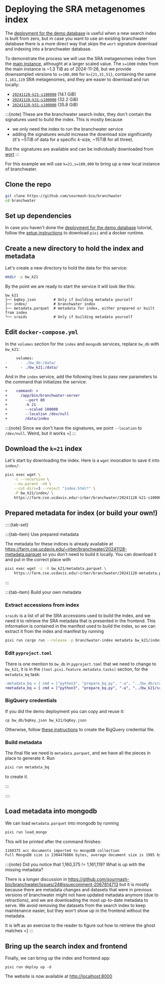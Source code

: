 # Deploying the SRA metagenomes index

The [deployment for the demo database](deploy.md) is useful when a
new search index is built from zero,
but in case you want to use an existing branchwater database there is
a more direct way that skips the `wort` signature download and indexing into a branchwater database.

To demonstrate the process we will use the SRA metagenomes index from the [main instance](https://branchwater.sourmash.bio),
althought at a larger scaled value.
The `s=1000` index from the main instance is ~1.3 TiB as of 2024-11-28,
but we provide downsampled versions to `s=100,000` for `k={21,31,51}`,
containing the same `1,161,119` SRA metagenomes,
and they are easier to download and run locally:

- [`20241128-k21-s100000`](https://farm.cse.ucdavis.edu/~irber/branchwater/20241128-k21-s100000/) (14.1 GiB)
- [`20241128-k31-s100000`](https://farm.cse.ucdavis.edu/~irber/branchwater/20241128-k31-s100000/) (32.2 GiB)
- [`20241128-k51-s100000`](https://farm.cse.ucdavis.edu/~irber/branchwater/20241128-k51-s100000/) (35.8 GiB)

:::{note}
These are the branchwater search index, they don't contain the signatures used to build the index.
This is mostly because
- we only need the index to run the branchwater service
- adding the signatures would increase the download size significantly (it's ~5TiB of data for a specific _k_-size, ~15TiB for all three).

But the signatures are available and can be individually downloaded from [wort](https://wort.sourmash.bio)
:::

For this example we will use `k=21,s=100,000` to bring up a new local instance of branchwater.

## Clone the repo

```bash
git clone https://github.com/sourmash-bio/branchwater
cd branchwater
```

## Set up dependencies

In case you haven't done the [deployment for the demo database](deploy.md) tutorial,
follow the [setup instructions](deploy.md#set-up-dependencies) to download `pixi` and a docker runtime.

## Create a new directory to hold the index and metadata

Let's create a new directory to hold the data for this service:

```bash
mkdir -p bw_k21
```

By the point we are ready to start the service it will look like this:
```
bw_k21
├── bqKey.json        # Only if building metadata yourself
├── index/            # branchwater index
├── metadata.parquet  # metadata for index, either prepared or built from index
└── sraids            # Only if building metadata yourself
```

## Edit `docker-compose.yml`

In the `volumes` section for the `index` and `mongodb` services,
replace `bw_db` with `bw_k21`:
```diff
     volumes:
-      - ./bw_db:/data/
+      - ./bw_k21:/data/
```

And in the `index` service, add the following lines to pass new parameters to the command that initializes the service:
```diff
+    command: >
+      /app/bin/branchwater-server
+        --port 80
+        -k 21
+        --scaled 100000
+        --location /dev/null
+        /data/index
```

:::{note}
Since we don't have the signatures,
we point `--location` to `/dev/null`.
Weird, but it works =]
:::

## Download the `k=21` index

Let's start by downloading the index. Here is a `wget` invocation to save it into `index/`:

```bash
pixi exec wget \
    -c --recursive \
    --no-parent -nH \
    --cut-dirs=3 --reject "index.html*" \
    -P bw_k21/index/ \
    https://farm.cse.ucdavis.edu/~irber/branchwater/20241128-k21-s100000/
```

## Prepared metadata for index (or build your own!)

::::{tab-set}

:::{tab-item} Use prepared metadata

The metadata for these indices is already available at
<https://farm.cse.ucdavis.edu/~irber/branchwater/20241128-metadata.parquet>
so you don't need to build it locally.
You can download it and put in the correct place with

```bash
pixi exec wget -c -O bw_k21/metadata.parquet \
    https://farm.cse.ucdavis.edu/~irber/branchwater/20241128-metadata.parquet
```
:::

:::{tab-item} Build your own metadata

### Extract accessions from index

`sraids` is a list of all the SRA accessions used to build the index,
and we need it to retrieve the SRA metadata that is presented in the frontend.
This information is contained in the manifest used to build the index,
so we can extract it from the index and manifest by running

```bash
pixi run cargo run --release -p branchwater-index metadata bw_k21/index --acc-only -o bw_k21/sraids
```

### Edit `pyproject.toml`

There is one mention to `bw_db` in `pyproject.toml` that we need to change to
`bw_k21`, it is in the `[tool.pixi.feature.metadata.tasks]` section,
for the `metadata_bq` task:

```diff
-metadata_bq = { cmd = ["python3", "prepare_bq.py", "-a", "../bw_db/sraids", "-k", "../bw_db/bqKey.json", "-o", "../bw_db/metadata.parquet"], cwd = "metadata" }
+metadata_bq = { cmd = ["python3", "prepare_bq.py", "-a", "../bw_k21/sraids", "-k", "../bw_k21/bqKey.json", "-o", "../bw_k21/metadata.parquet"], cwd = "metadata" }
```

### BigQuery credentials

If you did the demo deployment you can copy and reuse it:
```
cp bw_db/bqKey.json bw_k21/bqKey.json
```
Otherwise, follow [these instructions](deploy.md#prepare-a-bigquery-access-key) to create the BigQuery credential file.

### Build metadata

The final file we need is `metadata.parquet`,
and we have all the pieces in place to generate it.
Run
```bash
pixi run metadata_bq
```
to create it.

:::

::::

## Load metadata into mongodb

We can load `metadata.parquet` into mongodb by running
```bash
pixi run load_mongo
```

This will be printed after the command finishes:
```bash
1160375 acc documents imported to mongoDB collection
Full MongoDB size is 2304478866 bytes, average document size is 1985 bytes
```

:::{note}
Did you notice that 1,160,375 != 1,161,119? What is up with the missing metadata?

There is a longer discussion in <https://github.com/sourmash-bio/branchwater/issues/24#issuecomment-2067814713>
but it is mostly because there are metadata changes and datasets that were in previous versions
of branchwater might not have updated metadata anymore (due to retractions),
and we are downloading the most up-to-date metadata to serve.
We avoid removing the datasets from the search index to keep maintenance easier,
but they won't show up in the frontend without the metadata.

It is left as an exercise to the reader to figure out how to retrieve the ghost matches =]
:::

## Bring up the search index and frontend

Finally, we can bring up the index and frontend app:
```
pixi run deploy up -d
```

The website is now available at <http://localhost:8000>
